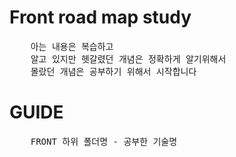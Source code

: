 # Front road map study
<pre>
    아는 내용은 복습하고 
    알고 있지만 헷갈렸던 개념은 정확하게 알기위해서
    몰랐던 개념은 공부하기 위해서 시작합니다
</pre>

# GUIDE
<pre>
    FRONT 하위 폴더명 - 공부한 기술명
</pre>